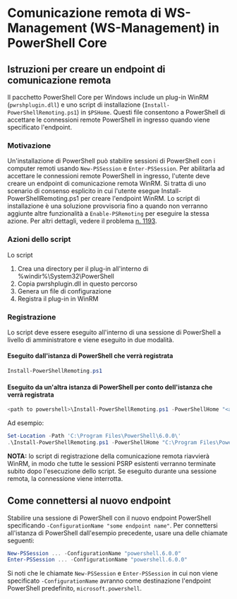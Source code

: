 # <a name="ws-management-wsman-remoting-in-powershell-core"></a>Comunicazione remota di WS-Management (WS-Management) in PowerShell Core

## <a name="instructions-to-create-a-remoting-endpoint"></a>Istruzioni per creare un endpoint di comunicazione remota

Il pacchetto PowerShell Core per Windows include un plug-in WinRM (`pwrshplugin.dll`) e uno script di installazione (`Install-PowerShellRemoting.ps1`) in `$PSHome`.
Questi file consentono a PowerShell di accettare le connessioni remote PowerShell in ingresso quando viene specificato l'endpoint.

### <a name="motivation"></a>Motivazione

Un'installazione di PowerShell può stabilire sessioni di PowerShell con i computer remoti usando `New-PSSession` e `Enter-PSSession`.
Per abilitarla ad accettare le connessioni remote PowerShell in ingresso, l'utente deve creare un endpoint di comunicazione remota WinRM.
Si tratta di uno scenario di consenso esplicito in cui l'utente esegue Install-PowerShellRemoting.ps1 per creare l'endpoint WinRM.
Lo script di installazione è una soluzione provvisoria fino a quando non verranno aggiunte altre funzionalità a `Enable-PSRemoting` per eseguire la stessa azione.
Per altri dettagli, vedere il problema [n. 1193](https://github.com/PowerShell/PowerShell/issues/1193).

### <a name="script-actions"></a>Azioni dello script

Lo script

1. Crea una directory per il plug-in all'interno di %windir%\System32\PowerShell
1. Copia pwrshplugin.dll in questo percorso
1. Genera un file di configurazione
1. Registra il plug-in in WinRM

### <a name="registration"></a>Registrazione

Lo script deve essere eseguito all'interno di una sessione di PowerShell a livello di amministratore e viene eseguito in due modalità.

#### <a name="executed-by-the-instance-of-powershell-that-it-will-register"></a>Eseguito dall'istanza di PowerShell che verrà registrata

```powershell
Install-PowerShellRemoting.ps1
```

#### <a name="executed-by-another-instance-of-powershell-on-behalf-of-the-instance-that-it-will-register"></a>Eseguito da un'altra istanza di PowerShell per conto dell'istanza che verrà registrata

```powershell
<path to powershell>\Install-PowerShellRemoting.ps1 -PowerShellHome "<absolute path to the instance's $PSHOME>"
```

Ad esempio:

```powershell
Set-Location -Path 'C:\Program Files\PowerShell\6.0.0\'
.\Install-PowerShellRemoting.ps1 -PowerShellHome "C:\Program Files\PowerShell\6.0.0\"
```

**NOTA:** lo script di registrazione della comunicazione remota riavvierà WinRM, in modo che tutte le sessioni PSRP esistenti verranno terminate subito dopo l'esecuzione dello script. Se eseguito durante una sessione remota, la connessione viene interrotta.

## <a name="how-to-connect-to-the-new-endpoint"></a>Come connettersi al nuovo endpoint

Stabilire una sessione di PowerShell con il nuovo endpoint PowerShell specificando `-ConfigurationName "some endpoint name"`. Per connettersi all'istanza di PowerShell dall'esempio precedente, usare una delle chiamate seguenti:

```powershell
New-PSSession ... -ConfigurationName "powershell.6.0.0"
Enter-PSSession ... -ConfigurationName "powershell.6.0.0"
```

Si noti che le chiamate `New-PSSession` e `Enter-PSSession` in cui non viene specificato `-ConfigurationName` avranno come destinazione l'endpoint PowerShell predefinito, `microsoft.powershell`.